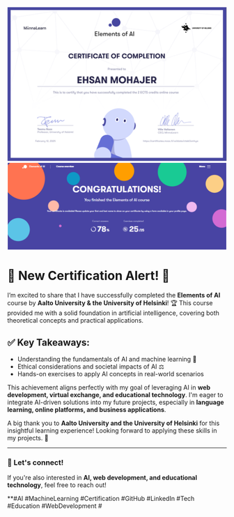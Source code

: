 ![Certificate Screenshot](Screenshot%202025-02-13%20114943.png)
![Certificate Screenshot](Screenshot%202025-02-11%20090916.png)
# 🎉 New Certification Alert! 🚀  

I’m excited to share that I have successfully completed the **Elements of AI** course by **Aalto University & the University of Helsinki**! 🏆 This course provided me with a solid foundation in artificial intelligence, covering both theoretical concepts and practical applications.  

## ✅ Key Takeaways:  
- Understanding the fundamentals of AI and machine learning 🤖  
- Ethical considerations and societal impacts of AI ⚖️  
- Hands-on exercises to apply AI concepts in real-world scenarios  

This achievement aligns perfectly with my goal of leveraging AI in **web development, virtual exchange, and educational technology**. I'm eager to integrate AI-driven solutions into my future projects, especially in **language learning, online platforms, and business applications**.  

A big thank you to **Aalto University and the University of Helsinki** for this insightful learning experience! Looking forward to applying these skills in my projects. 🚀  

---

### 📢 Let's connect!  
If you're also interested in **AI, web development, and educational technology**, feel free to reach out!  

**#AI #MachineLearning #Certification #GitHub #LinkedIn #Tech #Education #WebDevelopment #
